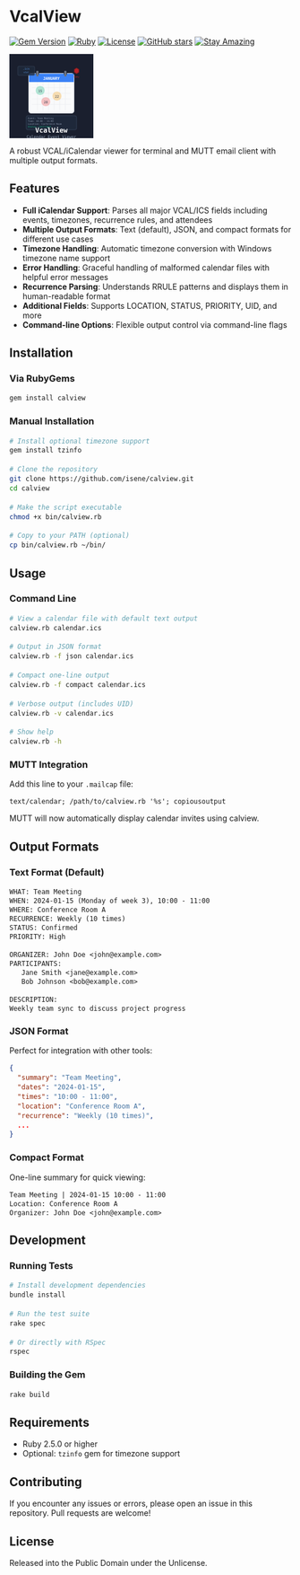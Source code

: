 # VcalView

[![Gem Version](https://badge.fury.io/rb/calview.svg)](https://badge.fury.io/rb/calview)
[![Ruby](https://img.shields.io/badge/Ruby-CC342D?style=flat&logo=ruby&logoColor=white)](https://www.ruby-lang.org/)
[![License](https://img.shields.io/badge/License-Public%20Domain-brightgreen.svg)](https://unlicense.org/)
[![GitHub stars](https://img.shields.io/github/stars/isene/VcalView.svg)](https://github.com/isene/VcalView/stargazers)
[![Stay Amazing](https://img.shields.io/badge/Stay-Amazing-blue.svg)](https://isene.org)

<img src="img/vcalview_logo.svg" align="left" width="150" height="150" alt="VcalView Logo">
<br clear="left"/>

A robust VCAL/iCalendar viewer for terminal and MUTT email client with multiple output formats.

## Features

- **Full iCalendar Support**: Parses all major VCAL/ICS fields including events, timezones, recurrence rules, and attendees
- **Multiple Output Formats**: Text (default), JSON, and compact formats for different use cases
- **Timezone Handling**: Automatic timezone conversion with Windows timezone name support
- **Error Handling**: Graceful handling of malformed calendar files with helpful error messages
- **Recurrence Parsing**: Understands RRULE patterns and displays them in human-readable format
- **Additional Fields**: Supports LOCATION, STATUS, PRIORITY, UID, and more
- **Command-line Options**: Flexible output control via command-line flags

## Installation

### Via RubyGems
```bash
gem install calview
```

### Manual Installation
```bash
# Install optional timezone support
gem install tzinfo

# Clone the repository
git clone https://github.com/isene/calview.git
cd calview

# Make the script executable
chmod +x bin/calview.rb

# Copy to your PATH (optional)
cp bin/calview.rb ~/bin/
```

## Usage

### Command Line

```bash
# View a calendar file with default text output
calview.rb calendar.ics

# Output in JSON format
calview.rb -f json calendar.ics

# Compact one-line output
calview.rb -f compact calendar.ics

# Verbose output (includes UID)
calview.rb -v calendar.ics

# Show help
calview.rb -h
```

### MUTT Integration

Add this line to your `.mailcap` file:

```
text/calendar; /path/to/calview.rb '%s'; copiousoutput
```

MUTT will now automatically display calendar invites using calview.

## Output Formats

### Text Format (Default)
```
WHAT: Team Meeting
WHEN: 2024-01-15 (Monday of week 3), 10:00 - 11:00
WHERE: Conference Room A
RECURRENCE: Weekly (10 times)
STATUS: Confirmed
PRIORITY: High

ORGANIZER: John Doe <john@example.com>
PARTICIPANTS:
   Jane Smith <jane@example.com>
   Bob Johnson <bob@example.com>

DESCRIPTION:
Weekly team sync to discuss project progress
```

### JSON Format
Perfect for integration with other tools:
```json
{
  "summary": "Team Meeting",
  "dates": "2024-01-15",
  "times": "10:00 - 11:00",
  "location": "Conference Room A",
  "recurrence": "Weekly (10 times)",
  ...
}
```

### Compact Format
One-line summary for quick viewing:
```
Team Meeting | 2024-01-15 10:00 - 11:00
Location: Conference Room A
Organizer: John Doe <john@example.com>
```

## Development

### Running Tests
```bash
# Install development dependencies
bundle install

# Run the test suite
rake spec

# Or directly with RSpec
rspec
```

### Building the Gem
```bash
rake build
```

## Requirements

- Ruby 2.5.0 or higher
- Optional: `tzinfo` gem for timezone support

## Contributing

If you encounter any issues or errors, please open an issue in this repository. Pull requests are welcome!

## License

Released into the Public Domain under the Unlicense.
